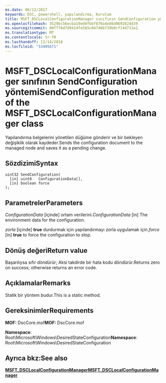 ```yaml
---
ms.date: 06/12/2017
keywords: DSC, powershell, yapılandırma, Kurulum
title: MSFT_DSCLocalConfigurationManager sınıfının SendConfiguration yöntemi
ms.openlocfilehash: 3529bc56ecba19ed0fbbf070a4e86d0692824d39
ms.sourcegitcommit: 00ff76d7d9414fe585c04740b739b9cf14d711e1
ms.translationtype: MT
ms.contentlocale: tr-TR
ms.lasthandoff: 12/14/2018
ms.locfileid: "53405671"
---
```

# <a name="sendconfiguration-method-of-the-msftdsclocalconfigurationmanager-class"></a><span data-ttu-id="da70a-103">MSFT_DSCLocalConfigurationManager sınıfının SendConfiguration yöntemi</span><span class="sxs-lookup"><span data-stu-id="da70a-103">SendConfiguration method of the MSFT_DSCLocalConfigurationManager class</span></span>

<span data-ttu-id="da70a-104">Yapılandırma belgelerini yönetilen düğüme gönderir ve bir bekleyen değişiklik olarak kaydeder.</span><span class="sxs-lookup"><span data-stu-id="da70a-104">Sends the configuration document to the managed node and saves it as a pending change.</span></span>

## <a name="syntax"></a><span data-ttu-id="da70a-105">Sözdizimi</span><span class="sxs-lookup"><span data-stu-id="da70a-105">Syntax</span></span>

```mof
uint32 SendConfiguration(
  [in] uint8   ConfigurationData[],
  [in] boolean force
);
```

## <a name="parameters"></a><span data-ttu-id="da70a-106">Parametreler</span><span class="sxs-lookup"><span data-stu-id="da70a-106">Parameters</span></span>

<span data-ttu-id="da70a-107">*ConfigurationData* \[içinde\] ortam verilerini.</span><span class="sxs-lookup"><span data-stu-id="da70a-107">*ConfigurationData* \[in\] The environment data for the configuration.</span></span>

<span data-ttu-id="da70a-108">*zorla* \[içinde\] **true** durdurmak için yapılandırmayı zorla uygulamak için.</span><span class="sxs-lookup"><span data-stu-id="da70a-108">*force* \[in\] **true** to force the configuration to stop.</span></span>

## <a name="return-value"></a><span data-ttu-id="da70a-109">Dönüş değeri</span><span class="sxs-lookup"><span data-stu-id="da70a-109">Return value</span></span>

<span data-ttu-id="da70a-110">Başarılıysa sıfır döndürür; Aksi takdirde bir hata kodu döndürür.</span><span class="sxs-lookup"><span data-stu-id="da70a-110">Returns zero on success; otherwise returns an error code.</span></span>

## <a name="remarks"></a><span data-ttu-id="da70a-111">Açıklamalar</span><span class="sxs-lookup"><span data-stu-id="da70a-111">Remarks</span></span>

<span data-ttu-id="da70a-112">Statik bir yöntem budur.</span><span class="sxs-lookup"><span data-stu-id="da70a-112">This is a static method.</span></span>

## <a name="requirements"></a><span data-ttu-id="da70a-113">Gereksinimler</span><span class="sxs-lookup"><span data-stu-id="da70a-113">Requirements</span></span>

<span data-ttu-id="da70a-114">**MOF:** DscCore.mof</span><span class="sxs-lookup"><span data-stu-id="da70a-114">**MOF:** DscCore.mof</span></span>

<span data-ttu-id="da70a-115">**Namespace**: Root\Microsoft\Windows\DesiredStateConfiguration</span><span class="sxs-lookup"><span data-stu-id="da70a-115">**Namespace**: Root\Microsoft\Windows\DesiredStateConfiguration</span></span>

## <a name="see-also"></a><span data-ttu-id="da70a-116">Ayrıca bkz:</span><span class="sxs-lookup"><span data-stu-id="da70a-116">See also</span></span>

[<span data-ttu-id="da70a-117">**MSFT_DSCLocalConfigurationManager**</span><span class="sxs-lookup"><span data-stu-id="da70a-117">**MSFT_DSCLocalConfigurationManager**</span></span>](msft-dsclocalconfigurationmanager.md)
